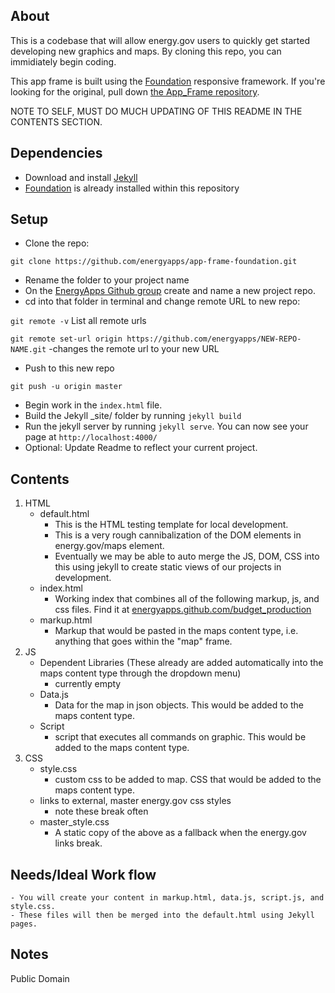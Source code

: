 ## About

This is a codebase that will allow energy.gov users to quickly get started developing new graphics and maps. By cloning this repo, you can immidiately begin coding. 

This app frame is built using the [Foundation](http://foundation.zurb.com/) responsive framework. If you're looking for the original, pull down [the App_Frame repository](https://github.com/energyapps/app_frame).


NOTE TO SELF, MUST DO MUCH UPDATING OF THIS README IN THE CONTENTS SECTION.

## Dependencies
- Download and install [Jekyll](http://jekyllrb.com/)
- [Foundation](http://foundation.zurb.com/) is already installed within this repository

## Setup

- Clone the repo:

`git clone https://github.com/energyapps/app-frame-foundation.git`

- Rename the folder to your project name
- On the [EnergyApps Github group](https://github.com/energyapps) create and name a new project repo.
- cd into that folder in terminal and change remote URL to new repo:

`git remote -v` List all remote urls

`git remote set-url origin https://github.com/energyapps/NEW-REPO-NAME.git` -changes the remote url to your new URL

- Push to this new repo

`git push -u origin master`

- Begin work in the `index.html` file.
- Build the Jekyll _site/ folder by running `jekyll build`
- Run the jekyll server by running `jekyll serve`. You can now see your page at `http://localhost:4000/`
- Optional: Update Readme to reflect your current project.

## Contents

1.	HTML
	* default.html
		- This is the HTML testing template for local development.
		- This is a very rough cannibalization of the DOM elements in energy.gov/maps element.
		- Eventually we may be able to auto merge the JS, DOM, CSS into this using jekyll to create static views of our projects in development.
	* index.html
		- Working index that combines all of the following markup, js, and css files. Find it at [energyapps.github.com/budget_production](energyapps.github.com/budget_production)
	* markup.html
		- Markup that would be pasted in the maps content type, i.e. anything that goes within the "map" frame.
2. JS
	* Dependent Libraries (These already are added automatically into the maps content type through the dropdown menu)
		- currently empty
	* Data.js
		- Data for the map in json objects. This would be added to the maps content type.
	* Script
		- script that executes all commands on graphic. This would be added to the maps content type.
3. CSS
	* style.css
		- custom css to be added to map. CSS that would be added to the maps content type.
	* links to external, master energy.gov css styles
		- note these break often
	* master_style.css
		- A static copy of the above as a fallback when the energy.gov links break.

## Needs/Ideal Work flow

	- You will create your content in markup.html, data.js, script.js, and style.css.
	- These files will then be merged into the default.html using Jekyll pages.
	

## Notes

Public Domain